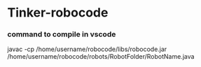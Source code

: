 # Tinker-robocode

### command to compile in vscode
javac -cp /home/username/robocode/libs/robocode.jar  /home/username/robocode/robots/RobotFolder/RobotName.java 